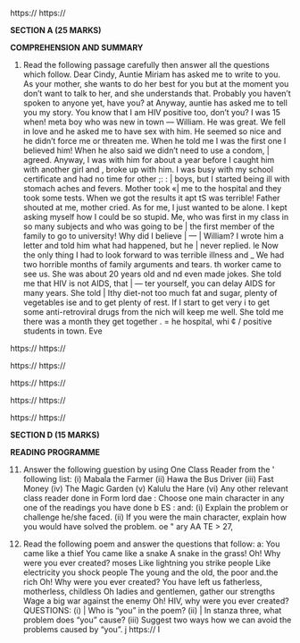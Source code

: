 https://
https://

**SECTION A (25 MARKS)**

**COMPREHENSION AND SUMMARY**

1. Read the following passage carefully then answer all the questions which follow.
Dear Cindy,
Auntie Miriam has asked me to write to you. As your mother, she wants to do her best for you but at the moment you don’t want to talk to her, and she understands that. Probably you haven’t spoken to anyone yet, have you?
at Anyway, auntie has asked me to tell you my story. You know that I
am HIV positive too, don’t you? I was 15 when! meta boy who was new in town — William. He was great. We fell in love and he asked me to have sex with him. He seemed so nice and he didn’t force me or threaten me. When he told me I was the first one I believed him! When he also said we didn’t need to use a condom, | agreed. Anyway, I was with him for about a year before I caught him with another girl and
, broke up with him.
I was busy with my school certificate and had no time for other
;: : | boys, but I started being ill with stomach aches and fevers. Mother took
«| me to the hospital and they took some tests. When we got the results it apt tS was terrible! Father shouted at me, mother cried. As for me, I just wanted to be alone. I kept asking myself how I could be so stupid. Me,
who was first in my class in so many subjects and who was going to be
| the first member of the family to go to university! Why did I believe | —
| William? I wrote him a letter and told him what had happened, but he
| never replied. le
Now the only thing I had to look forward to was terrible illness and
_ We had two horrible months of family arguments and tears.
th worker came to see us. She was about 20 years old and nd even made jokes. She told me that HIV is not AIDS, that | —
ter yourself, you can delay AIDS for many years. She told |
Ithy diet-not too much fat and sugar, plenty of vegetables ise and to get plenty of rest. If I start to get very i to get some anti-retroviral drugs from the nich will keep me well. She told me there was a month they get together
.
=
he hospital, whi ¢
/ positive students in town. Eve

https://
https://

https://
https://

https://
https://

https://
https://

https://
https://

**SECTION D (15 MARKS)**

**READING PROGRAMME**

11. Answer the following guestion by using One Class Reader from the
' following list:
(i) Mabala the Farmer
(ii) Hawa the Bus Driver
(iii) Fast Money
(iv) The Magic Garden
(v) Kalulu the Hare
(vi) Any other relevant class reader done in Form lord dae
: Choose one main character in any one of the readings you have done b
ES : and:
(i) Explain the problem or challenge he/she faced.
(ii) If you were the main character, explain how you would have solved the problem.
oe " ary AA TE >
27,

12. Read the following poem and answer the questions that follow:
a: You came like a thief
You came like a snake
   A snake in the grass!
Oh! Why were you ever created?
moses
Like lightning you strike people
Like electricity you shock people
The young and the old, the poor and.the rich
Oh! Why were you ever created?
You have left us fatherless, motherless, childless
Oh ladies and gentlemen, gather our strengths
Wage a big war against the enemy
Oh! HIV, why were you ever created?
QUESTIONS:
(i) | Who is “you” in the poem?
(ii) | In stanza three, what problem does “you” cause?
(iii) Suggest two ways how we can avoid the problems caused by
“you”. j https:// I